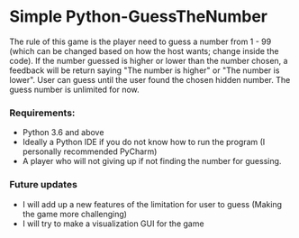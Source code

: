 # Simple Python-GuessTheNumber

The rule of this game is the player need to guess a number from 1 - 99 (which can be changed based on how the host wants; change inside the code). If the number guessed is higher or lower than the number chosen, a feedback will be return saying "The number is higher" or "The number is lower". User can guess until the user found the chosen hidden number. The guess number is unlimited for now.

### Requirements:

  - Python 3.6 and above
  - Ideally a Python IDE if you do not know how to run the program (I personally recommended PyCharm)
  - A player who will not giving up if not finding the number for guessing.

### Future updates

  - I will add up a new features of the limitation for user to guess (Making the game more challenging)
  - I will try to make a visualization GUI for the game
